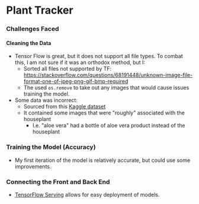 # Plant Tracker



### Challenges Faced
#### Cleaning the Data
- Tensor Flow is great, but it does not support all file types. To combat this, I am not sure if it was an orthodox method, but I:
    - Sorted all files not supported by TF: https://stackoverflow.com/questions/68191448/unknown-image-file-format-one-of-jpeg-png-gif-bmp-required
    - The used `os.remove` to take out any images that would cause issues training the model.
- Some data was incorrect:
    - Sourced from this [Kaggle dataset](https://www.kaggle.com/datasets/kacpergregorowicz/house-plant-species)
    - It contained some images that were "roughly" associated with the houseplant
        - I.e. "aloe vera" had a bottle of aloe vera product instead of the houseplant

### Training the Model (Accuracy)
- My first iteration of the model is relatively accurate, but could use some improvements.

### Connecting the Front and Back End
- [TensorFlow Serving](https://www.tensorflow.org/tfx/guide/serving) allows for easy deployment of models.
